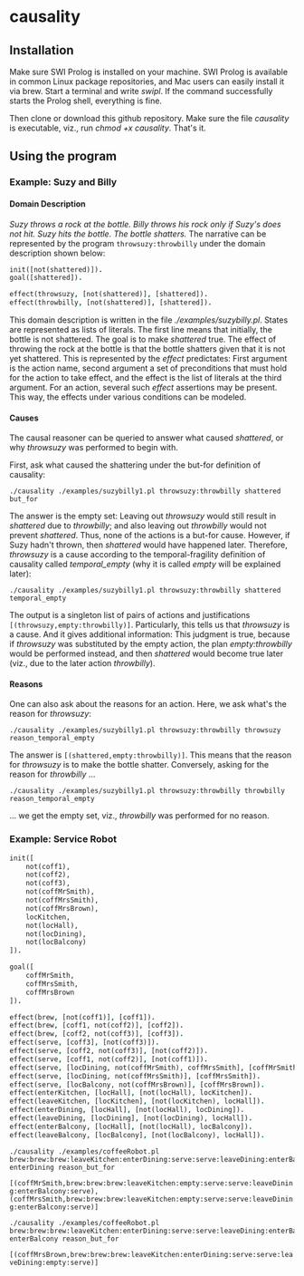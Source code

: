 # causality

## Installation

Make sure SWI Prolog is installed on your machine. SWI Prolog is available in common Linux package repositories, and Mac users can easily install it via brew. Start a terminal and write _swipl_. If the command successfully starts the Prolog shell, everything is fine. 

Then clone or download this github repository. Make sure the file _causality_ is executable, viz., run _chmod +x causality_. That's it.

## Using the program

### Example: Suzy and Billy

#### Domain Description

*Suzy throws a rock at the bottle. Billy throws his rock only if Suzy's does not hit. Suzy hits the bottle. The bottle shatters.* The narrative can be represented by the program <code>throwsuzy:throwbilly</code> under the domain description shown below:

```prolog
init([not(shattered)]).
goal([shattered]).

effect(throwsuzy, [not(shattered)], [shattered]).
effect(throwbilly, [not(shattered)], [shattered]).
```

This domain description is written in the file *./examples/suzybilly.pl*. States are represented as lists of literals. The first line means that initially, the bottle is not shattered. The goal is to make *shattered* true. The effect of throwing the rock at the bottle is that the bottle shatters given that it is not yet shattered. This is represented by the *effect* predictates: First argument is the action name, second argument a set of preconditions that must hold for the action to take effect, and the effect is the list of literals at the third argument. For an action, several such *effect* assertions may be present. This way, the effects under various conditions can be modeled.

#### Causes

The causal reasoner can be queried to answer what  caused *shattered*, or why *throwsuzy* was performed to begin with.

First, ask what caused the shattering under the but-for definition of causality:
```
./causality ./examples/suzybilly1.pl throwsuzy:throwbilly shattered but_for
```

The answer is the empty set: Leaving out *throwsuzy* would still result in *shattered* due to *throwbilly*; and also leaving out *throwbilly* would not prevent *shattered*. Thus, none of the actions is a but-for cause. However, if Suzy hadn't thrown, then *shattered* would have happened later. Therefore, *throwsuzy* is a cause according to the temporal-fragility definition of causality called *temporal_empty* (why it is called *empty* will be explained later):
```
./causality ./examples/suzybilly1.pl throwsuzy:throwbilly shattered temporal_empty
```

The output is a singleton list of pairs of actions and justifications <code>[(throwsuzy,empty:throwbilly)]</code>. Particularly, this tells us that *throwsuzy* is a cause. And it gives additional information: This judgment is true, because if *throwsuzy* was substituted by the empty action, the plan *empty:throwbilly* would be performed instead, and then *shattered* would become true later (viz., due to the later action *throwbilly*).


#### Reasons

One can also ask about the reasons for an action. Here, we ask what's the reason for *throwsuzy*:
```
./causality ./examples/suzybilly1.pl throwsuzy:throwbilly throwsuzy reason_temporal_empty
```

The answer is <code>[(shattered,empty:throwbilly)]</code>. This means that the reason for *throwsuzy* is to make the bottle shatter. Conversely, asking for the reason for *throwbilly* ...
```
./causality ./examples/suzybilly1.pl throwsuzy:throwbilly throwbilly reason_temporal_empty
```

... we get the empty set, viz., *throwbilly* was performed for no reason.

### Example: Service Robot

```prolog
init([
    not(coff1), 
    not(coff2), 
    not(coff3), 
    not(coffMrSmith), 
    not(coffMrsSmith), 
    not(coffMrsBrown), 
    locKitchen, 
    not(locHall), 
    not(locDining), 
    not(locBalcony)
]).

goal([
    coffMrSmith,
    coffMrsSmith,
    coffMrsBrown
]).

effect(brew, [not(coff1)], [coff1]).
effect(brew, [coff1, not(coff2)], [coff2]).
effect(brew, [coff2, not(coff3)], [coff3]).
effect(serve, [coff3], [not(coff3)]).
effect(serve, [coff2, not(coff3)], [not(coff2)]).
effect(serve, [coff1, not(coff2)], [not(coff1)]).
effect(serve, [locDining, not(coffMrSmith), coffMrsSmith], [coffMrSmith]).
effect(serve, [locDining, not(coffMrsSmith)], [coffMrsSmith]).
effect(serve, [locBalcony, not(coffMrsBrown)], [coffMrsBrown]).
effect(enterKitchen, [locHall], [not(locHall), locKitchen]).
effect(leaveKitchen, [locKitchen], [not(locKitchen), locHall]).
effect(enterDining, [locHall], [not(locHall), locDining]).
effect(leaveDining, [locDining], [not(locDining), locHall]).
effect(enterBalcony, [locHall], [not(locHall), locBalcony]).
effect(leaveBalcony, [locBalcony], [not(locBalcony), locHall]).
````


```
./causality ./examples/coffeeRobot.pl brew:brew:brew:leaveKitchen:enterDining:serve:serve:leaveDining:enterBalcony:serve enterDining reason_but_for
```
<code>[(coffMrSmith,brew:brew:brew:leaveKitchen:empty:serve:serve:leaveDining:enterBalcony:serve),(coffMrsSmith,brew:brew:brew:leaveKitchen:empty:serve:serve:leaveDining:enterBalcony:serve)]</code>

```
./causality ./examples/coffeeRobot.pl brew:brew:brew:leaveKitchen:enterDining:serve:serve:leaveDining:enterBalcony:serve enterBalcony reason_but_for
```

<code>[(coffMrsBrown,brew:brew:brew:leaveKitchen:enterDining:serve:serve:leaveDining:empty:serve)]</code>